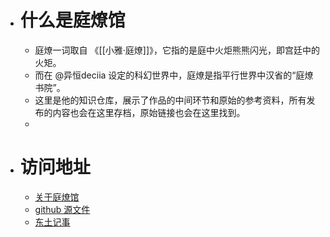 - # 什么是庭燎馆
	- 庭燎一词取自 《[[小雅·庭燎]]》，它指的是庭中火炬熊熊闪光，即宫廷中的火矩。
	- 而在 @异恒deciia 设定的科幻世界中，庭燎是指平行世界中汉省的“庭燎书院”。
	- 这里是他的知识仓库，展示了作品的中间环节和原始的参考资料，所有发布的内容也会在这里存档，原始链接也会在这里找到。
	-
- # 访问地址
	- [关于庭燎馆](https://tingliao.easternote.com/)
	- [github 源文件](https://github.com/deciia/mylogseq/actions)
	- [东土记事](https://easternote.com/)